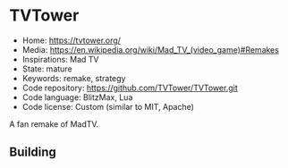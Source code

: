 # TVTower

- Home: https://tvtower.org/
- Media: https://en.wikipedia.org/wiki/Mad_TV_(video_game)#Remakes
- Inspirations: Mad TV
- State: mature
- Keywords: remake, strategy
- Code repository: https://github.com/TVTower/TVTower.git
- Code language: BlitzMax, Lua
- Code license: Custom (similar to MIT, Apache)

A fan remake of MadTV.

## Building
